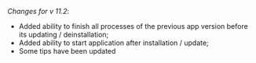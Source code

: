 _Changes for v 11.2_:
- Added ability to finish all processes of the previous app version before its updating / deinstallation;
- Added ability to start application after installation / update;
- Some tips have been updated
